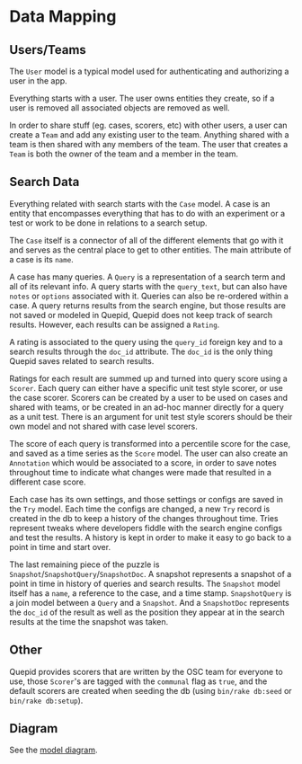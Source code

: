 # Data Mapping

## Users/Teams

The `User` model is a typical model used for authenticating and authorizing a user in the app.

Everything starts with a user. The user owns entities they create, so if a user is removed all associated objects are removed as well.

In order to share stuff (eg. cases, scorers, etc) with other users, a user can create a `Team` and add any existing user to the team. Anything shared with a team is then shared with any members of the team.
The user that creates a `Team` is both the owner of the team and a member in the team.

## Search Data

Everything related with search starts with the `Case` model.
A case is an entity that encompasses everything that has to do with an experiment or a test or work to be done in relations to a search setup.

The `Case` itself is a connector of all of the different elements that go with it and serves as the central place to get to other entities. The main attribute of a case is its `name`.

A case has many queries. A `Query` is a representation of a search term and all of its relevant info.
A query starts with the `query_text`, but can also have `notes` or `options` associated with it. Queries can also be re-ordered within a case.
A query returns results from the search engine, but those results are not saved or modeled in Quepid, Quepid does not keep track of search results. However, each results can be assigned a `Rating`.

A rating is associated to the query using the `query_id` foreign key and to a search results through the `doc_id` attribute. The `doc_id` is the only thing Quepid saves related to search results.

Ratings for each result are summed up and turned into query score using a `Scorer`. Each query can either have a specific unit test style scorer, or use the case scorer. Scorers can be created by a user to be used on cases and shared with teams, or be created in an ad-hoc manner directly for a query as a unit test.  There is an argument for unit test style scorers should be their own model and not shared with case level scorers.

The score of each query is transformed into a percentile score for the case, and saved as a time series as the `Score` model. The user can also create an `Annotation` which would be associated to a score, in order to save notes throughout time to indicate what changes were made that resulted in a different case score.

Each case has its own settings, and those settings or configs are saved in the `Try` model. Each time the configs are changed, a new `Try` record is created in the db to keep a history of the changes throughout time. Tries represent tweaks where developers fiddle with the search engine configs and test the results. A history is kept in order to make it easy to go back to a point in time and start over.

The last remaining piece of the puzzle is `Snapshot`/`SnapshotQuery`/`SnapshotDoc`. A snapshot represents a snapshot of a point in time in history of queries and search results. The `Snapshot` model itself has a `name`, a reference to the case, and a time stamp. `SnapshotQuery` is a join model between a `Query` and a `Snapshot`. And a `SnapshotDoc` represents the `doc_id` of the result as well as the position they appear at in the search results at the time the snapshot was taken.

## Other

Quepid provides scorers that are written by the OSC team for everyone to use, those `Scorer`'s are tagged with the `communal` flag as `true`, and the default scorers are created when seeding the db (using `bin/rake db:seed` or `bin/rake db:setup`).

## Diagram

See the [model diagram](erd.pdf).
